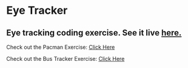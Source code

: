 # Eye Tracker

## Eye tracking coding exercise. See it live <a href="https://trevorseeley.github.io/Eye_Tracking"> here. </a>


Check out the Pacman Exercise: <a href="https://trevorseeley.github.io/PacMan_Factory"> Click Here </a>

Check out the Bus Tracker Exercise: <a href="https://trevorseeley.github.io/Bus_Stop_Tracker"> Click Here </a>
